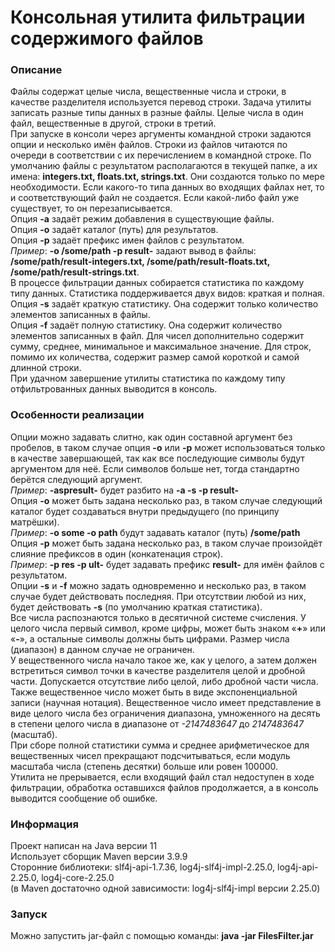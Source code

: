 #  Консольная утилита фильтрации содержимого файлов
### Описание
Файлы содержат целые числа, вещественные числа и строки, в качестве разделителя используется перевод
строки. Задача утилиты записать разные типы данных в разные файлы. Целые числа в один файл,
вещественные в другой, строки в третий.\
При запуске в консоли через аргументы командной строки задаются опции и несколько имён файлов.
Строки из файлов читаются по очереди в соответствии с их перечислением в командной строке.
По умолчанию файлы с результатом располагаются в текущей папке, а их имена: **integers.txt,
floats.txt, strings.txt**. Они создаются только по мере необходимости.
Если какого-то типа данных во входящих файлах нет, то и соответствующий файл не создается.
Если какой-либо файл уже существует, то он перезаписывается.\
Опция **-a** задаёт режим добавления в существующие файлы.\
Опция **-o** задаёт каталог (путь) для результатов.\
Опция **-p** задаёт префикс имен файлов с результатом.\
*Пример*: **-o /some/path -p result-** задают вывод в файлы: **/some/path/result-integers.txt,
/some/path/result-floats.txt, /some/path/result-strings.txt**.\
В процессе фильтрации данных собирается статистика по каждому типу данных. Статистика поддерживается
двух видов: краткая и полная.\
Опция **-s** задаёт краткую статистику. Она содержит только количество элементов записанных в файлы.\
Опция **-f** задаёт полную статистику. Она содержит количество элементов записанных в файл.
Для чисел дополнительно содержит сумму, среднее, минимальное и максимальное значение.
Для строк, помимо их количества, содержит размер самой короткой и самой длинной строки.\
При удачном завершение утилиты статистика по каждому типу отфильтрованных данных выводится
в консоль.
### Особенности реализации
Опции можно задавать слитно, как один составной аргумент без пробелов, в таком случае опция **-o** или
**-p** может использоваться только в качестве завершающей, так как все последующие символы будут
аргументом для неё. Если символов больше нет, тогда стандартно берётся следующий аргумент.\
*Пример*: **-aspresult-** будет разбито на **-a -s -p result-**\
Опция **-o** может быть задана несколько раз, в таком случае следующий каталог будет создаваться
внутри предыдущего (по принципу матрёшки).\
*Пример*: **-o some -o path** будут задавать каталог (путь) **/some/path**\
Опция **-p** может быть задана несколько раз, в таком случае произойдёт слияние префиксов в один
(конкатенация строк).\
*Пример*: **-p res -p ult-** будет задавать префикс **result-** для имён файлов с результатом.\
Опции **-s** и **-f** можно задать одновременно и несколько раз, в таком случае будет действовать
последняя. При отсутствии любой из них, будет действовать **-s** (по умолчанию краткая статистика).\
Все числа распознаются только в десятичной системе счисления.
У целого числа первый символ, кроме цифры, может быть знаком «**+**» или «**-**», а остальные символы
должны быть цифрами. Размер числа (диапазон) в данном случае не ограничен.\
У вещественного числа начало такое же, как у целого, а затем должен встретиться символ точки в качестве
разделителя целой и дробной части. Допускается отсутствие либо целой, либо дробной части числа.
Также вещественное число может быть в виде экспоненциальной записи (научная нотация).
Вещественное число имеет представление в виде целого числа без ограничения диапазона, умноженного
на десять в степени целого числа в диапазоне от *-2147483647* до *2147483647* (масштаб).\
При сборе полной статистики сумма и среднее арифметическое для вещественных чисел
прекращают подсчитываться, если модуль масштаба числа (степень десятки) больше или ровен 100000.\
Утилита не прерывается, если входящий файл стал недоступен в ходе фильтрации, обработка оставшихся
файлов продолжается, а в консоль выводится сообщение об ошибке.
### Информация
Проект написан на Java версии 11\
Использует сборщик Maven версии 3.9.9\
Сторонние библиотеки: slf4j-api-1.7.36, log4j-slf4j-impl-2.25.0, log4j-api-2.25.0, log4j-core-2.25.0\
(в Maven достаточно одной зависимости: log4j-slf4j-impl версии 2.25.0)
### Запуск
Можно запустить jar-файл с помощью команды: **java -jar FilesFilter.jar**
